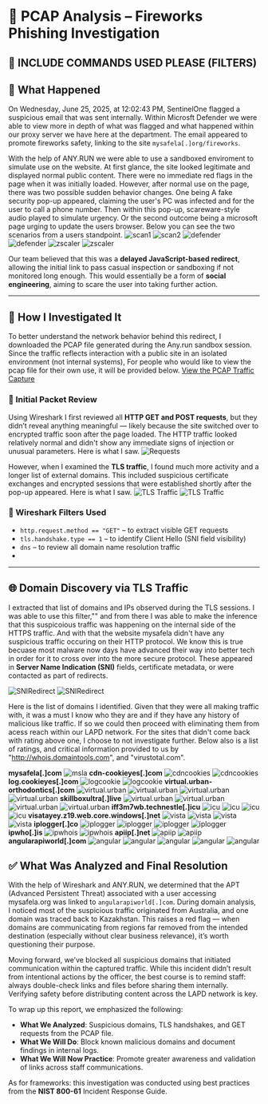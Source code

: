 # 🎯 PCAP Analysis – Fireworks Phishing Investigation

## 📝 INCLUDE COMMANDS USED PLEASE (FILTERS)

## 📌 What Happened

On Wednesday, June 25, 2025, at 12:02:43 PM, SentinelOne flagged a suspicious email that was sent internally. Within Microsft Defender we were able to view more in depth of what was flagged and what happened within our proxy server we have here at the department. The email appeared to promote fireworks safety, linking to the site `mysafela[.]org/fireworks`. 

With the help of ANY.RUN we were able to use a sandboxed enviroment to simulate use on the website. At first glance, the site looked legitimate and displayed normal public content. There were no immediate red flags in the page when it was initially loaded. However, after normal use on the page, there was two possible sudden behavior changes. One being A fake security pop-up appeared, claiming the user's PC was infected and for the user to call a phone number. Then within this pop-up, scareware-style audio played to simulate urgency. Or the second outcome being a microsoft page urging to update the users browser. Below you can see the two scenarios from a users standpoint. 
![scan1](evidence/scan1.png)
![scan2](evidence/scan2.png)
![defender](evidence/Defender.png)
![defender](evidence/Defender2.png)
![zscaler](evidence/zscaler.png)
![zscaler](evidence/zscaler2.png)


Our team believed that this was a **delayed JavaScript-based redirect**, allowing the initial link to pass casual inspection or sandboxing if not monitored long enough. This would essentially be a form of **social engineering**, aiming to scare the user into taking further action.

---

## 🧪 How I Investigated It

To better understand the network behavior behind this redirect, I downloaded the PCAP file generated during the Any.run sandbox session. Since the traffic reflects interaction with a public site in an isolated environment (not internal systems), For people who would like to view the pcap file for their own use, it will be provided below.
[View the PCAP Traffic Capture](evidence/fireworks-incident.pcap)

### 🔎 Initial Packet Review
Using Wireshark I first reviewed all **HTTP GET and POST requests**, but they didn’t reveal anything meaningful — likely because the site switched over to encrypted traffic soon after the page loaded. The HTTP traffic looked relatively normal and didn't show any immediate signs of injection or unusual parameters. Here is what I saw. 
![Requests](evidence/fullgetrequests.png)

However, when I examined the **TLS traffic**, I found much more activity and a longer list of external domains. This included suspicious certificate exchanges and encrypted sessions that were established shortly after the pop-up appeared. Here is what I saw. 
![TLS Traffic](evidence/TLSdomains1.png)
![TLS Traffic](evidence/TLSdomains2.png)

### 🧪 Wireshark Filters Used
- `http.request.method == "GET"` – to extract visible GET requests
- `tls.handshake.type == 1` – to identify Client Hello (SNI field visibility)
- `dns` – to review all domain name resolution traffic
- 
---

## 🌐 Domain Discovery via TLS Traffic

I extracted that list of domains and IPs observed during the TLS sessions. I was able to use this filter,""  and from there I was able to make the inference that this suspicoious traffic was happening on the internal side of the HTTPS traffic. And with that the website mysafela didn't have any suspicious traffic occuring on their HTTP protocol. We know this is true becuase most malware now days have advanced their way into better tech in order for it to cross over into the more secure protocol. These appeared in **Server Name Indication (SNI)** fields, certificate metadata, or were contacted as part of redirects.

![SNIRedirect](evidence/SNI.png)
![SNIRedirect](evidence/redirect.png)

Here is the list of domains I identified. Given that they were all making traffic with, it was a must I know who they are and if they have any history of malicious like traffic. If so we could then proceed with eliminating them from acess reach within our LAPD network. For the sites that didn't come back with rating above one, I choose to not investigate further. Below also is a list of ratings, and critical information provided to us by "http://whois.domaintools.com", and "virustotal.com".


**mysafela[.]com**
![msla](evidence/mslaresults.png)
**cdn-cookieyes[.]com**
![cdncookies](evidence/cdn.png)
![cdncookies](evidence/cdnresults.png)
**log.cookieyes[.]com**
![logcookie](evidence/cookieresults.png)
![logcookie](evidence/cookie.png)
**virtual.urban-orthodontics[.]com**
![virtual.urban](evidence/urban.png)
![virtual.urban](evidence/urbanresults.png)
![virtual.urban](evidence/urbanwhois.png)
![virtual.urban](evidence/urbanwhois2.png)
**skillboxultra[.]live**
![virtual.urban](evidence/urbanwhois2.png)
![virtual.urban](evidence/urbanwhois2.png)
![virtual.urban](evidence/urbanwhois2.png)
![virtual.urban](evidence/urbanwhois2.png)
**iff3m7wb.technestle[.]icu**
![icu](evidence/icu.png)
![icu](evidence/icuresults.png)
![icu](evidence/icuwhois.png)
![icu](evidence/icuwhois2.png)
**visatayey.z19.web.core.windows[.]net**
![vista](evidence/vista.png)
![vista](evidence/vistaresults.png)
![vista](evidence/vistawhois.png)
![vista](evidence/vistawhois2.png)
**iplogger[.]co**
![iplogger](evidence/iplogger.png)
![iplogger](evidence/iploggeresults.png)
![iplogger](evidence/iploggerwhois.png)
![iplogger](evidence/iploggerwhois2.png)
**ipwho[.]is**
![ipwhois](evidence/ipwhois.png)
![ipwhois](evidence/ipwhoisresults.png)
**apiip[.]net**
![apiip](evidence/api.png)
![apiip](evidence/apiresults.png)
**angularapiworld[.]com**
![angular](evidence/angular.png)
![angular](evidence/angularesults.png)
![angular](evidence/angularwhois.png)
![angular](evidence/angularwhois2.png)
![angular](evidence/scan2.png)

## ✅ What Was Analyzed and Final Resolution

With the help of Wireshark and ANY.RUN, we determined that the APT (Advanced Persistent Threat) associated with a user accessing mysafela.org was linked to `angularapiworld[.]com`. During domain analysis, I noticed most of the suspicious traffic originated from Australia, and one domain was traced back to Kazakhstan. This raises a red flag — when domains are communicating from regions far removed from the intended destination (especially without clear business relevance), it’s worth questioning their purpose.

Moving forward, we’ve blocked all suspicious domains that initiated communication within the captured traffic. While this incident didn’t result from intentional actions by the officer, the best course is to remind staff: always double-check links and files before sharing them internally. Verifying safety before distributing content across the LAPD network is key.

To wrap up this report, we emphasized the following:
- **What We Analyzed**: Suspicious domains, TLS handshakes, and GET requests from the PCAP file.
- **What We Will Do**: Block known malicious domains and document findings in internal logs.
- **What We Will Now Practice**: Promote greater awareness and validation of links across staff communications.

As for frameworks: this investigation was conducted using best practices from the **NIST 800-61** Incident Response Guide.

















